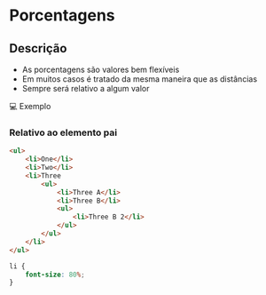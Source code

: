 # Porcentagens

## Descrição
* As porcentagens são valores bem flexíveis
* Em muitos casos é tratado da mesma maneira que as distâncias <length>
* Sempre será relativo a algum valor

💻 Exemplo

### Relativo ao elemento pai
``` html
<ul>
	<li>One</li>
	<li>Two</li>
	<li>Three
		<ul>
			<li>Three A</li>
			<li>Three B</li>
			<ul>
				<li>Three B 2</li>
			</ul>
		</ul>
	</li>
</ul>
```

```css
li {
    font-size: 80%;
}
```